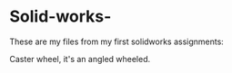 # Solid-works-

These are my files from my first solidworks assignments:

Caster wheel, it's an angled wheeled. 
